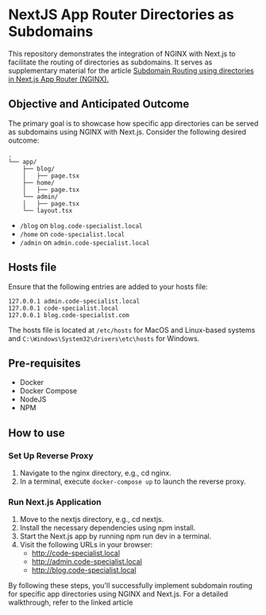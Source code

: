 # NextJS App Router Directories as Subdomains

This repository demonstrates the integration of NGINX with Next.js to facilitate the routing of directories as subdomains.
It serves as supplementary material for the article [Subdomain Routing using directories in Next.js App Router (NGINX).](https://code-specialist.com/good-to-know/nextjs-approuter-subdomain)

## Objective and Anticipated Outcome

The primary goal is to showcase how specific app directories can be served as subdomains using NGINX with Next.js. Consider the following desired outcome:

```
.
└── app/
    ├── blog/
    │   ├── page.tsx
    ├── home/
    │   ├── page.tsx
    └── admin/
    │   ├── page.tsx
    └── layout.tsx
```

- `/blog` on `blog.code-specialist.local`
- `/home` on `code-specialist.local`
- `/admin` on `admin.code-specialist.local`

## Hosts file

Ensure that the following entries are added to your hosts file:

```
127.0.0.1 admin.code-specialist.local
127.0.0.1 code-specialist.local
127.0.0.1 blog.code-specialist.com
```

The hosts file is located at `/etc/hosts` for MacOS and Linux-based systems and `C:\Windows\System32\drivers\etc\hosts` for Windows.

## Pre-requisites

- Docker
- Docker Compose
- NodeJS
- NPM

## How to use

### Set Up Reverse Proxy

1. Navigate to the nginx directory, e.g., cd nginx.
2. In a terminal, execute `docker-compose up` to launch the reverse proxy.

### Run Next.js Application

1. Move to the nextjs directory, e.g., cd nextjs.
2. Install the necessary dependencies using npm install.
3. Start the Next.js app by running npm run dev in a terminal.
4. Visit the following URLs in your browser:
   - http://code-specialist.local
   - http://admin.code-specialist.local
   - http://blog.code-specialist.local

By following these steps, you'll successfully implement subdomain routing for specific app directories using NGINX and Next.js. For a detailed walkthrough, refer to the linked article
